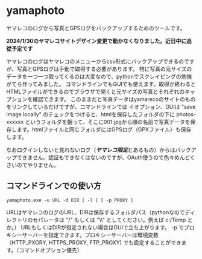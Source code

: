 # yamaphoto
ヤマレコのログから写真とGPSログをバックアップするためのツールです。

**2024/1/30のヤマレコサイトデザイン変更で動かなくなりました。近日中に追従予定です**

ヤマレコのログはヤマレコのメニューからcsv形式にバックアップできるのですが、写真とGPSログは手動で取得する必要があります。
特に写真の元サイズのデータを一つ一つ取ってくるのは大変なので、pythonでスクレイピングの勉強がてら作ってみました。
コマンドラインでもGUIでも使えます。取得が終わるとHTMLファイルができるのでブラウザで開くと元サイズの写真とそれぞれのキャプションを確認できます。
このままだと写真データはyamarecoのサイトのものをリンクしているだけですが、コマンドラインでは -l オプション、GUIは "save image locally" のチェックをつけると、htmlを保存したフォルダの下に photos-xxxxxx というフォルダを掘って、そこに001.jpgから順の名前で写真データを保存します。htmlファイルと同じフォルダにはGPSログ（GPXファイル）も保存します。

なおログインしないと見れないログ（***ヤマレコ限定***とあるもの）からはバックアップできません。認証もできなくはないのですが、OAuth使うので色々めんどくさいのでやりません。

## コマンドラインでの使い方

    yamaphoto.exe -u URL -d DIR [ -l ] [ -p PROXY ]

URLはヤマレコのログのURL、DIRは保存するフォルダパス（pythonなのでディレクトリのセパレータは "/" もしくは "\\\\" としてください。例えば c:/Temp とか。）
URLもしくはDIRが指定されない場合はGUIで立ち上がります。
-p でプロキシーサーバーを指定できます。プロキシーサーバーは環境変数（HTTP_PXORY, HTTPS_PROXY, FTP_PROXY) でも設定することができます。（コマンドオプション優先）
